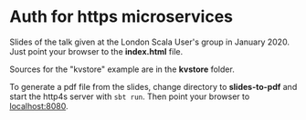 # Auth for https microservices

Slides of the talk given at the London Scala User's group in January 2020. Just point your browser to the **index.html** file.

Sources for the "kvstore" example are in the **kvstore** folder.

To generate a pdf file from the slides, change directory to **slides-to-pdf** and start the http4s server with `sbt run`. Then point your browser to [localhost:8080](http://127.0.0.1:8080/).
